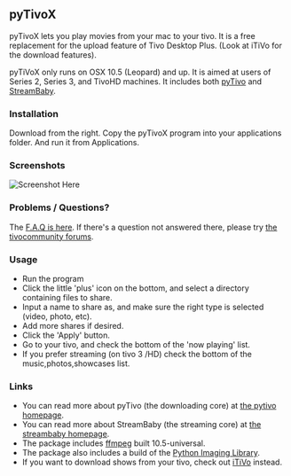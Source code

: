 ## pyTivoX
pyTivoX lets you play movies from your mac to your tivo. It is a free replacement for the upload feature of
Tivo Desktop Plus. (Look at iTiVo for the download features).

pyTiVoX only runs on OSX 10.5 (Leopard) and up.
It is aimed at users of Series 2, Series 3, and TivoHD machines.
It includes both [pyTivo](http://pytivo.sourceforge.net/wiki/index.php/PyTivo) and [StreamBaby](http://code.google.com/p/streambaby/).

### Installation
Download from the right. Copy the pyTivoX program into your applications folder. And run it from Applications.

### Screenshots

![Screenshot Here](https://raw.github.com/mbsmith/pytivox/master/www/Sample.png)

### Problems / Questions?

The [F.A.Q is here](http://code.google.com/p/pytivox/wiki/FAQ). If there's a question not answered there,
please try [the tivocommunity forums](http://www.tivocommunity.com/tivo-vb/showthread.php?t=412802).

### Usage

* Run the program
* Click the little 'plus' icon on the bottom, and select a directory containing files to share.
* Input a name to share as, and make sure the right type is selected (video, photo, etc).
* Add more shares if desired.
* Click the 'Apply' button.
* Go to your tivo, and check the bottom of the 'now playing' list.
* If you prefer streaming (on tivo 3 /HD) check the bottom of the music,photos,showcases list.

### Links

* You can read more about pyTivo (the downloading core) at [the pytivo homepage](http://pytivo.armooo.net/).
* You can read more about StreamBaby (the streaming core) at [the streambaby homepage](http://streambaby.googlecode.com/).
* The package includes [ffmpeg](http://ffmpeg.mplayerhq.hu/) built 10.5-universal.
* The package also includes a build of the [Python Imaging Library](http://pythonmac.org/packages/py25-fat/index.html).
* If you want to download shows from your tivo, check out [iTiVo](http://itivo.googlecode.com/) instead.
